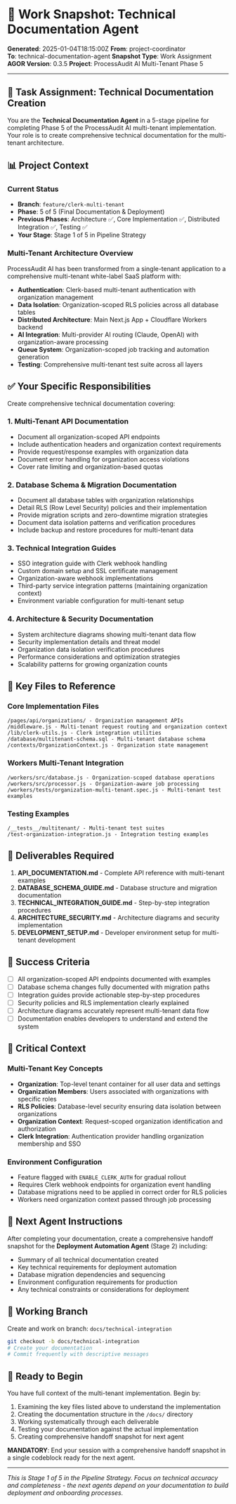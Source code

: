 # 📸 Work Snapshot: Technical Documentation Agent

**Generated**: 2025-01-04T18:15:00Z
**From**: project-coordinator  
**To**: technical-documentation-agent
**Snapshot Type**: Work Assignment
**AGOR Version**: 0.3.5
**Project**: ProcessAudit AI Multi-Tenant Phase 5

---

## 🎯 Task Assignment: Technical Documentation Creation

You are the **Technical Documentation Agent** in a 5-stage pipeline for completing Phase 5 of the ProcessAudit AI multi-tenant implementation. Your role is to create comprehensive technical documentation for the multi-tenant architecture.

## 📊 Project Context

### Current Status
- **Branch**: `feature/clerk-multi-tenant` 
- **Phase**: 5 of 5 (Final Documentation & Deployment)
- **Previous Phases**: Architecture ✅, Core Implementation ✅, Distributed Integration ✅, Testing ✅
- **Your Stage**: Stage 1 of 5 in Pipeline Strategy

### Multi-Tenant Architecture Overview
ProcessAudit AI has been transformed from a single-tenant application to a comprehensive multi-tenant white-label SaaS platform with:

- **Authentication**: Clerk-based multi-tenant authentication with organization management
- **Data Isolation**: Organization-scoped RLS policies across all database tables
- **Distributed Architecture**: Main Next.js App + Cloudflare Workers backend
- **AI Integration**: Multi-provider AI routing (Claude, OpenAI) with organization-aware processing
- **Queue System**: Organization-scoped job tracking and automation generation
- **Testing**: Comprehensive multi-tenant test suite across all layers

## ✅ Your Specific Responsibilities

Create comprehensive technical documentation covering:

### 1. Multi-Tenant API Documentation
- Document all organization-scoped API endpoints 
- Include authentication headers and organization context requirements
- Provide request/response examples with organization data
- Document error handling for organization access violations
- Cover rate limiting and organization-based quotas

### 2. Database Schema & Migration Documentation
- Document all database tables with organization relationships
- Detail RLS (Row Level Security) policies and their implementation
- Provide migration scripts and zero-downtime migration strategies
- Document data isolation patterns and verification procedures
- Include backup and restore procedures for multi-tenant data

### 3. Technical Integration Guides
- SSO integration guide with Clerk webhook handling
- Custom domain setup and SSL certificate management
- Organization-aware webhook implementations
- Third-party service integration patterns (maintaining organization context)
- Environment variable configuration for multi-tenant setup

### 4. Architecture & Security Documentation
- System architecture diagrams showing multi-tenant data flow
- Security implementation details and threat model
- Organization data isolation verification procedures
- Performance considerations and optimization strategies
- Scalability patterns for growing organization counts

## 📁 Key Files to Reference

### Core Implementation Files
```
/pages/api/organizations/ - Organization management APIs
/middleware.js - Multi-tenant request routing and organization context
/lib/clerk-utils.js - Clerk integration utilities
/database/multitenant-schema.sql - Multi-tenant database schema
/contexts/OrganizationContext.js - Organization state management
```

### Workers Multi-Tenant Integration
```
/workers/src/database.js - Organization-scoped database operations
/workers/src/processor.js - Organization-aware job processing
/workers/tests/organization-multi-tenant.spec.js - Multi-tenant test examples
```

### Testing Examples
```
/__tests__/multitenant/ - Multi-tenant test suites
/test-organization-integration.js - Integration testing examples
```

## 🎯 Deliverables Required

1. **API_DOCUMENTATION.md** - Complete API reference with multi-tenant examples
2. **DATABASE_SCHEMA_GUIDE.md** - Database structure and migration documentation  
3. **TECHNICAL_INTEGRATION_GUIDE.md** - Step-by-step integration procedures
4. **ARCHITECTURE_SECURITY.md** - Architecture diagrams and security implementation
5. **DEVELOPMENT_SETUP.md** - Developer environment setup for multi-tenant development

## 🔄 Success Criteria

- [ ] All organization-scoped API endpoints documented with examples
- [ ] Database schema changes fully documented with migration paths
- [ ] Integration guides provide actionable step-by-step procedures
- [ ] Security policies and RLS implementation clearly explained
- [ ] Architecture diagrams accurately represent multi-tenant data flow
- [ ] Documentation enables developers to understand and extend the system

## 🧠 Critical Context

### Multi-Tenant Key Concepts
- **Organization**: Top-level tenant container for all user data and settings
- **Organization Members**: Users associated with organizations with specific roles
- **RLS Policies**: Database-level security ensuring data isolation between organizations
- **Organization Context**: Request-scoped organization identification and authorization
- **Clerk Integration**: Authentication provider handling organization membership and SSO

### Environment Configuration
- Feature flagged with `ENABLE_CLERK_AUTH` for gradual rollout
- Requires Clerk webhook endpoints for organization event handling
- Database migrations need to be applied in correct order for RLS policies
- Workers need organization context passed through job processing

## 🎯 Next Agent Instructions

After completing your documentation, create a comprehensive handoff snapshot for the **Deployment Automation Agent** (Stage 2) including:

- Summary of all technical documentation created
- Key technical requirements for deployment automation
- Database migration dependencies and sequencing
- Environment configuration requirements for production
- Any technical constraints or considerations for deployment

## 📝 Working Branch

Create and work on branch: `docs/technical-integration`

```bash
git checkout -b docs/technical-integration
# Create your documentation
# Commit frequently with descriptive messages
```

## 🚀 Ready to Begin

You have full context of the multi-tenant implementation. Begin by:
1. Examining the key files listed above to understand the implementation
2. Creating the documentation structure in the `/docs/` directory
3. Working systematically through each deliverable
4. Testing your documentation against the actual implementation
5. Creating comprehensive handoff snapshot for next agent

**MANDATORY**: End your session with a comprehensive handoff snapshot in a single codeblock ready for the next agent.

---

*This is Stage 1 of 5 in the Pipeline Strategy. Focus on technical accuracy and completeness - the next agents depend on your documentation to build deployment and onboarding processes.*